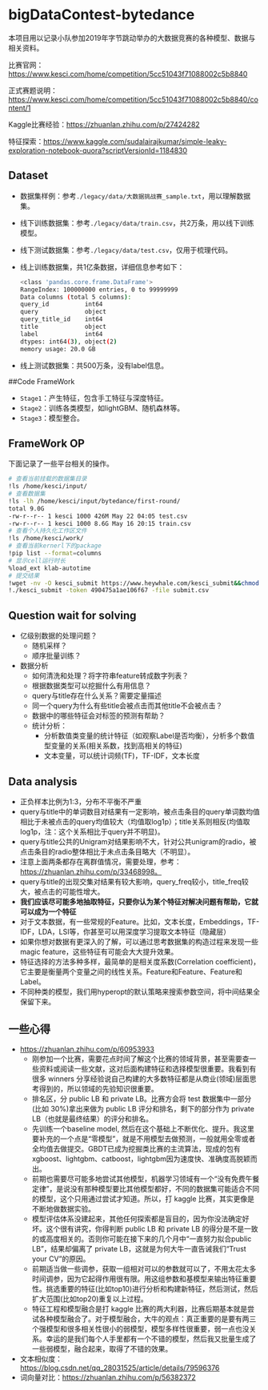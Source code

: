 # bigDataContest-bytedance

本项目用以记录小队参加2019年字节跳动举办的大数据竞赛的各种模型、数据与相关资料。

比赛官网：https://www.kesci.com/home/competition/5cc51043f71088002c5b8840

正式赛题说明：https://www.kesci.com/home/competition/5cc51043f71088002c5b8840/content/1

Kaggle比赛经验：https://zhuanlan.zhihu.com/p/27424282

特征探索：https://www.kaggle.com/sudalairajkumar/simple-leaky-exploration-notebook-quora?scriptVersionId=1184830

## Dataset

- 数据集样例：参考`./legacy/data/大数据挑战赛_sample.txt`，用以理解数据集。
- 线下训练数据集：参考`./legacy/data/train.csv`，共2万条，用以线下训练模型。
- 线下测试数据集：参考`./legacy/data/test.csv`，仅用于梳理代码。
- 线上训练数据集，共1亿条数据，详细信息参考如下：

  ```bash
  <class 'pandas.core.frame.DataFrame'>
  RangeIndex: 100000000 entries, 0 to 99999999
  Data columns (total 5 columns):
  query_id          int64
  query             object
  query_title_id    int64
  title             object
  label             int64
  dtypes: int64(3), object(2)
  memory usage: 20.0 GB
  ```

- 线上测试数据集：共500万条，没有label信息。

##Code FrameWork

- `Stage1`：产生特征，包含手工特征与深度特征。
- `Stage2`：训练各类模型，如lightGBM、随机森林等。
- `Stage3`：模型整合。

## FrameWork OP

下面记录了一些平台相关的操作。

```bash
# 查看当前挂载的数据集目录
!ls /home/kesci/input/
# 查看数据集
!ls -lh /home/kesci/input/bytedance/first-round/
total 9.0G
-rw-r--r-- 1 kesci 1000 426M May 22 04:05 test.csv
-rw-r--r-- 1 kesci 1000 8.6G May 16 20:15 train.csv
# 查看个人持久化工作区文件
!ls /home/kesci/work/
# 查看当前kernerl下的package
!pip list --format=columns
# 显示cell运行时长
%load_ext klab-autotime
# 提交结果
!wget -nv -O kesci_submit https://www.heywhale.com/kesci_submit&&chmod +x kesci_submit
!./kesci_submit -token 490475a1ae106f67 -file submit.csv
```

## Question wait for solving

- 亿级别数据的处理问题？
  - 随机采样？
  - 顺序批量训练？
- 数据分析
  - 如何清洗和处理？将字符串feature转成数字列表？
  - 根据数据类型可以挖掘什么有用信息？
  - query与title存在什么关系？需要定量描述
  - 同一个query为什么有些title会被点击而其他title不会被点击？
  - 数据中的哪些特征会对标签的预测有帮助？
  - 统计分析：
    - 分析数值类变量的统计特征（如观察Label是否均衡），分析多个数值型变量的关系(相关系数，找到高相关的特征)
    - 文本变量，可以统计词频(TF)，TF-IDF，文本长度

## Data analysis

- 正负样本比例为1:3，分布不平衡不严重
- query与title中的单词数目对结果有一定影响，被点击条目的query单词数均值相比于未被点击的query均值较大（均值取log1p）；title关系则相反(均值取log1p，注：这个关系相比于query并不明显)。
- query与title公共的Unigram对结果影响不大，针对公共unigram的radio，被点击条目的radio整体相比于未点击条目略大（不明显）。
- 注意上面两条都存在离群值情况，需要处理，参考：https://zhuanlan.zhihu.com/p/33468998。
- query与title的出现交集对结果有较大影响，query_freq较小，title_freq较大，被点击的可能性增大。
- **我们应该尽可能多地抽取特征，只要你认为某个特征对解决问题有帮助，它就可以成为一个特征**
- 对于文本数据，有一些常规的Feature。比如，文本长度，Embeddings，TF-IDF，LDA，LSI等，你甚至可以用深度学习提取文本特征（隐藏层）
- 如果你想对数据有更深入的了解，可以通过思考数据集的构造过程来发现一些magic feature，这些特征有可能会大大提升效果。
- 特征选择的方法多种多样，最简单的是相关度系数(Correlation coefficient)，它主要是衡量两个变量之间的线性关系。Feature和Feature、Feature和Label。
- 不同种类的模型，我们用hyperopt的默认策略来搜索参数空间，将中间结果全保留下来。

## 一些心得

- https://zhuanlan.zhihu.com/p/60953933
  - 刚参加一个比赛，需要花点时间了解这个比赛的领域背景，甚至需要查一些资料或阅读一些文献，这对后面构建特征和选择模型很重要。我看到有很多 winners 分享经验说自己构建的大多数特征都是从商业(领域)层面思考得到的，所以领域的先验知识很重要。
  - 排名区，分 public LB 和 private LB。比赛方会将 test 数据集中一部分(比如 30%)拿出来做为 public LB 评分和排名，剩下的部分作为 private LB（也就是最终结果）的评分和排名。
  - 先训练一个baseline model, 然后在这个基础上不断优化、提升。我这里要补充的一个点是“零模型”，就是不用模型去做预测，一般就用全零或者全均值去做提交。GBDT已成为挖掘类比赛的主流算法，现成的包有xgboost、lightgbm、catboost，lightgbm因为速度快、准确度高脱颖而出。
  - 前期也需要尽可能多地尝试其他模型，机器学习领域有一个“没有免费午餐定律”，是说没有那种模型要比其他模型都好，不同的数据集可能适合不同的模型，这个只用通过尝试才知道。所以，打 kaggle 比赛，其实更像是不断地做数据实验。
  - 模型评估体系没建起来，其他任何探索都是盲目的，因为你没法确定好坏。这个很有讲究，你得判断 public LB 和 private LB 的得分是不是一致的或高度相关的。否则你可能在接下来的几个月中“一直努力拟合public LB”，结果却偏离了 private LB，这就是为何大牛一直告诫我们“Trust your CV”的原因。
  - 前期适当做一些调参，获取一组相对可以的参数就可以了，不用太花太多时间调参，因为它起得作用很有限。用这组参数和基模型来输出特征重要性。挑选重要的特征(比如top10)进行分析和构建新特征，然后测试，然后扩大范围(比如top20)重复以上过程。
  - 特征工程和模型融合是打 kaggle 比赛的两大利器，比赛后期基本就是尝试各种模型融合了。对于模型融合，大牛的观点：真正重要的是要有两三个强模型和很多相关性很小的弱模型，模型多样性很重要，弱一点也没关系。幸运的是我们每个人手里都有一个不错的模型，然后我又批量生成了一些弱模型，融合起来，取得了不错的效果。
- 文本相似度：https://blog.csdn.net/qq_28031525/article/details/79596376
- 词向量对比：https://zhuanlan.zhihu.com/p/56382372